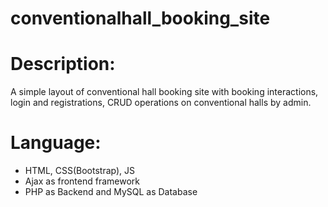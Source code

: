 # conventionalhall_booking_site

# Description:
A simple layout of conventional hall booking site with booking interactions, login and registrations, CRUD operations on conventional halls by admin.

# Language:
* HTML, CSS(Bootstrap), JS
* Ajax as frontend framework
* PHP as Backend and MySQL as Database
